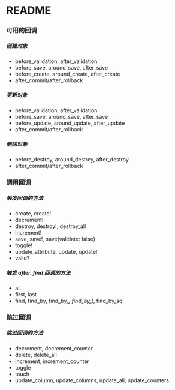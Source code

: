 # README

### 可用的回调

##### 创建对象
* before_validation, after_validation
* before_save, around_save, after_save
* before_create, around_create, after_create
* after_commit/after_rollback

##### 更新对象
* before_validation, after_validation
* before_save, around_save, after_save
* before_update, around_update, after_update
* after_commit/after_rollback

##### 删除对象
* before_destroy, around_destroy, after_destroy
* after_commit/after_rollback

### 调用回调

##### 触发回调的方法
* create, create!
* decrement!
* destroy, destroy!, destroy_all
* increment!
* save, save!, save(validate: false)
* toggle!
* update_attribute, update, update!
* valid?

##### 触发 after_find 回调的方法
* all
* first, last
* find, find_by, find_by_*, find_by_*!, find_by_sql

### 跳过回调

##### 跳过回调的方法
* decrement, decrement_counter
* delete, delete_all
* increment, increment_counter
* toggle
* touch
* update_column, update_columns, update_all, update_counters
